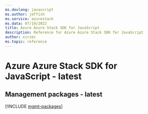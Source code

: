 ```yaml
---
ms.devlang: javascript
ms.author: jeffish
ms.service: azurestack
ms.data: 07/19/2022
title: Azure Azure Stack SDK for JavaScript
description: Reference for Azure Azure Stack SDK for JavaScript
author: xirzec
ms.topic: reference
---
```

# Azure Azure Stack SDK for JavaScript - latest

## Management packages - latest
[!INCLUDE [mgmt-packages](azure-stack-mgmt-index.md)]
